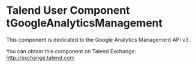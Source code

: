 # Talend User Component tGoogleAnalyticsManagement
This component is dedicated to the Google Analytics Management API v3.

You can obtain this component on Talend Exchange: http://exchange.talend.com
